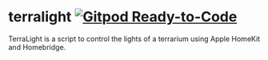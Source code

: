 # terralight [![Gitpod Ready-to-Code](https://img.shields.io/badge/Gitpod-Ready--to--Code-blue?logo=gitpod)](https://gitpod.io/#https://github.com/thbonk/terralight) 

TerraLight is a script to control the lights of a terrarium using Apple HomeKit and Homebridge.
